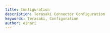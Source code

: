 ```yaml
---
title: Configuration
description: Terasaki Connector Configuration
keywords: Terasaki, Configuration
author: einari
---
```

